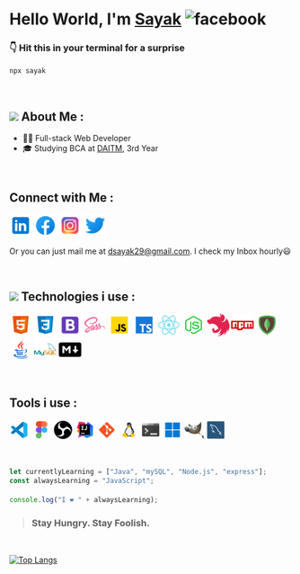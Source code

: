 # Hello World, I'm [Sayak](https://sayak-dutta.github.io "Portfolio Website") <img src='https://camo.githubusercontent.com/e8e7b06ecf583bc040eb60e44eb5b8e0ecc5421320a92929ce21522dbc34c891/68747470733a2f2f6d656469612e67697068792e636f6d2f6d656469612f6876524a434c467a6361737252346961377a2f67697068792e676966' alt='facebook' height='35px'>

### 👇 Hit this in your terminal for a surprise

```bash
npx sayak
```

<br>

## <img src='https://raw.githubusercontent.com/TheDudeThatCode/TheDudeThatCode/master/Assets/Developer.gif' height ='25px'> About Me :

- 👨‍💻 Full-stack Web Developer
- 🎓 Studying BCA at [DAITM](https://www.daitm.org.in "Dinabandu Andrews Institute of Technology & Management"), 3rd Year

<br>

## Connect with Me :

[<img src='https://raw.githubusercontent.com/sayak-dutta/sayak-dutta/main/icons/icons8-linkedin-50.png' alt='linkedin' height='40px'>](https://www.linkedin.com/in/sayakdutta7/ "Linkedin")
[<img src='https://raw.githubusercontent.com/sayak-dutta/sayak-dutta/main/icons/icons8-facebook-50.png' alt='facebook' height='40px'>](https://www.facebook.com/sayak.dutta.cr7 "Facebook")
[<img src='https://raw.githubusercontent.com/sayak-dutta/sayak-dutta/main/icons/icons8-instagram-50.png' alt='instagram' height='40px'>](/https://www.instagram.com/gameboysayak/ "Instagram")
[<img src='https://raw.githubusercontent.com/sayak-dutta/sayak-dutta/main/icons/icons8-twitter-50.png' alt='twitter' height='40px'>](https://twitter.com/sayakduttaa "Twitter")

Or you can just mail me at dsayak29@gmail.com. I check my Inbox hourly😃

<br>

## <img src='https://raw.githubusercontent.com/TheDudeThatCode/TheDudeThatCode/master/Assets/Developer.gif' height ='30px'> Technologies i use :

[<img src='https://raw.githubusercontent.com/sayak-dutta/sayak-dutta/main/icons/icons8-html-5-48.png' alt='html' height='40px'>](HTML)
[<img src='https://raw.githubusercontent.com/sayak-dutta/sayak-dutta/main/icons/icons8-css3-50.png' alt='css' height='40px'>](CSS)
[<img src='https://raw.githubusercontent.com/sayak-dutta/sayak-dutta/main/icons/icons8-bootstrap-50.png' alt='bootstrap' height='40px'>](Bootstrap)
[<img src='https://raw.githubusercontent.com/sayak-dutta/sayak-dutta/main/icons/icons8-sass-50.png' alt='sass' height='40px'>](Sass)
[<img src='https://raw.githubusercontent.com/sayak-dutta/sayak-dutta/main/icons/icons8-javascript-50-2.png' alt='JavaScript' height='40px'>](JavaScript)
[<img src='https://raw.githubusercontent.com/sayak-dutta/sayak-dutta/main/icons/icons8-typescript-50.png' alt='TypeScript' height='40px'>](TypeScript)
[<img src='https://raw.githubusercontent.com/sayak-dutta/sayak-dutta/main/icons/icons8-react-native-50.png' alt='react' height='40px'>](React)
[<img src='https://raw.githubusercontent.com/sayak-dutta/sayak-dutta/main/icons/icons8-node-js-64.png' alt='nodejs' height='40px'>](NodeJS)
[<img src='https://raw.githubusercontent.com/sayak-dutta/sayak-dutta/main/icons/nestjs.png' alt='nestJS' height='40px'>](NestJS)
[<img src='https://raw.githubusercontent.com/sayak-dutta/sayak-dutta/main/icons/icons8-npm-50.png' alt='npm' height='40px'>](NPM)
[<img src='https://raw.githubusercontent.com/sayak-dutta/sayak-dutta/main/icons/icons8-mongodb-50.png' alt='mongdb' height='40px'>](mongoDB)
[<img src='https://raw.githubusercontent.com/sayak-dutta/sayak-dutta/main/icons/icons8-java-50.png' alt='TypeScript' height='40px'>](Java)
[<img src='https://raw.githubusercontent.com/sayak-dutta/sayak-dutta/main/icons/icons8-mysql-logo-50.png' alt='mysql' height='40px'>](mySQL)
[<img src='https://raw.githubusercontent.com/sayak-dutta/sayak-dutta/main/icons/icons8-markdown-50.png' alt='markdown' height='40px'>](MarkDown)

<br>

## Tools i use :


[<img src='https://raw.githubusercontent.com/sayak-dutta/sayak-dutta/main/icons/icons8-visual-studio-code-2019-50.png' alt='VScode' height='35px'>](https://code.visualstudio.com/download "VSCode")
[<img src='https://raw.githubusercontent.com/sayak-dutta/sayak-dutta/main/icons/icons8-figma-50.png' alt='Figma' height='35px'>](https://www.figma.com/ "Figma")
[<img src='https://raw.githubusercontent.com/sayak-dutta/sayak-dutta/main/icons/icons8-obs-studio-50.png' alt='OBS Studio' height='35px'>](https://obsproject.com/ "OBS Studio")
[<img src='https://raw.githubusercontent.com/sayak-dutta/sayak-dutta/main/icons/icons8-intellij-idea-50.png' alt='Intellij Idea for java' height='35px'>](https://www.jetbrains.com/idea/download "Intellij Idea for Java")
[<img src='https://raw.githubusercontent.com/sayak-dutta/sayak-dutta/main/icons/icons8-git-48.png' alt='git' height='35px'>](https://git-scm.com/ "Git")
[<img src='https://raw.githubusercontent.com/sayak-dutta/sayak-dutta/main/icons/icons8-linux-48.png' alt='Linux' height='35px'>](https://linuxmint.com "Linux Mint")
[<img src='https://raw.githubusercontent.com/sayak-dutta/sayak-dutta/main/icons/icons8-console-50.png' alt='Terminal' height='35px'>](https://www.microsoft.com/en-us/p/windows-terminal/9n0dx20hk701?activetab=pivot:overviewtab "Terminal")
[<img src='https://raw.githubusercontent.com/sayak-dutta/sayak-dutta/main/icons/icons8-windows-11-48.png' alt='Wndows 11 home' height='35px'>](https://www.microsoft.com/software-download/windows11 "Windows 11 Home")
[<img src='https://raw.githubusercontent.com/sayak-dutta/sayak-dutta/main/icons/icons8-gimp-50.png' alt='gimp' height='35px'>](https://www.gimp.org "gimp")
[<img src='https://raw.githubusercontent.com/sayak-dutta/sayak-dutta/main/icons/mysqlworkbench_93532.png' alt='mySQL Workbench' height='35px'>](https://www.mysql.com/products/workbench/ "mySQL Workbench")

<br>

```javascript
let currentlyLearning = ["Java", "mySQL", "Node.js", "express"];
const alwaysLearning = "JavaScript";

console.log("I ❤ " + alwaysLearning);
```

> ### Stay Hungry. Stay Foolish.

<br>

[![Top Langs](https://github-readme-stats.vercel.app/api/top-langs/?username=sayak-dutta&layout=compact&theme=cobalt)](https://github.com/sayak-dutta/github-readme-stats)
